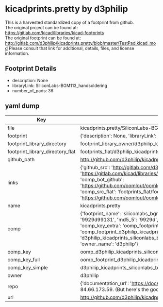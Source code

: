 # kicadprints.pretty by d3philip  
This is a harvested standardized copy of a footprint from github.  
The original project can be found at:  
https://gitlab.com/kicad/libraries/kicad-footprints  
The original footprint can be found at:
http://gitlab.com/d3philip/kicadprints.pretty/blob/master/TestPad.kicad_mod
Please consult that link for additional, details, files, and license information.  
## Footprint Details
* description: None  
* libraryLink: SiliconLabs-BGM113_handsoldering  
* number_of_pads: 36  
## yaml dump  
| Key | Value |  
| --- | --- |  
| file | kicadprints.pretty/SiliconLabs-BGM113_handsoldering.kicad_mod |  
| footprint | {'description': None, 'libraryLink': 'SiliconLabs-BGM113_handsoldering', 'number_of_pads': 36} |  
| footprint_library_directory | footprint_library_owner/d3philip_kicadprints.pretty |  
| footprint_library_directory_flat | footprints_flat/d3philip_kicadprints_siliconlabs_bgm113_handsoldering/working |  
| github_path | http://github.com/d3philip/kicadprints.pretty/blob/master/SiliconLabs-BGM113_handsoldering.kicad_mod |  
| links | {'github_src': 'http://gitlab.com/d3philip/kicadprints.pretty/blob/master/TestPad.kicad_mod', 'github_src_repo': 'https://gitlab.com/kicad/libraries/kicad-footprints', 'oomp_bot': 'footprints/d3philip_kicadprints_siliconlabs_bgm113_handsoldering/working', 'oomp_bot_github': 'https://github.com/oomlout/oomlout_oomp_footprint_bot/tree/main/footprints/d3philip_kicadprints_siliconlabs_bgm113_handsoldering/working', 'oomp_src_flat': 'footprints_flat/footprints_flat/d3philip_kicadprints_siliconlabs_bgm113_handsoldering/working', 'oomp_src_flat_github': 'https://github.com/oomlout/oomlout_oomp_footprint_src/tree/main/footprints_flat/d3philip_kicadprints_siliconlabs_bgm113_handsoldering/working'} |  
| name | kicadprints.pretty |  
| oomp | {'footprint_name': 'siliconlabs_bgm113_handsoldering', 'library_name': 'kicadprints', 'md5': '9929d991316e580db3d84c09c1bd01c3', 'md5_10': '9929d99131', 'md5_5': '9929d', 'md5_6': '9929d9', 'oomp_key': 'oomp_d3philip_kicadprints_siliconlabs_bgm113_handsoldering', 'oomp_key_extra': 'oomp_footprint_d3philip_kicadprints_siliconlabs_bgm113_handsoldering', 'oomp_key_full': 'oomp_footprint_d3philip_kicadprints_siliconlabs_bgm113_handsoldering_9929d9', 'oomp_key_simple': 'd3philip_kicadprints_siliconlabs_bgm113_handsoldering', 'original_filename': 'kicadprints.pretty/SiliconLabs-BGM113_handsoldering.kicad_mod', 'owner_name': 'd3philip'} |  
| oomp_key | oomp_d3philip_kicadprints_siliconlabs_bgm113_handsoldering |  
| oomp_key_full | oomp_footprint_d3philip_kicadprints_siliconlabs_bgm113_handsoldering |  
| oomp_key_simple | d3philip_kicadprints_siliconlabs_bgm113_handsoldering |  
| owner | d3philip |  
| repo | {'documentation_url': 'https://docs.github.com/rest/overview/resources-in-the-rest-api#rate-limiting', 'message': "API rate limit exceeded for 84.66.173.59. (But here's the good news: Authenticated requests get a higher rate limit. Check out the documentation for more details.)"} |  
| url | http://github.com/d3philip/kicadprints.pretty |  

